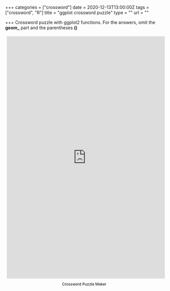 +++
categories = ["crossword"]
date = 2020-12-13T13:00:00Z
tags = ["crossword", "R"]
title = "ggplot crossword puzzle"
type = ""
url = ""

+++
Crossword puzzle with ggplot2 functions. For the answers, omit the **geom_** part and the parentheses **()**

<div style="margin:auto; display:flex; flex-direction:column; height:800px; max-width:800px"> <iframe border="0" src="https://crosswordlabs.com/embed/ggplot-geoms" style="flex:1; width:100%; padding:5px 0px 0 5px; border:0px solid black; "></iframe> <a target="_blank" style="align-self:center; font-size:12px; color:black; padding-top:10px; text-decoration:none;text-align:center" href="https://crosswordlabs.com">Crossword Puzzle Maker</a> </div>